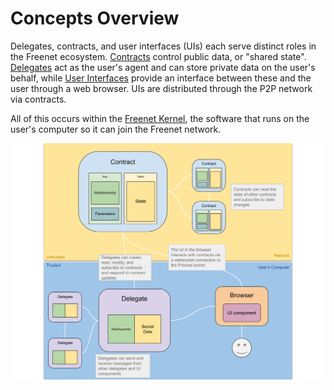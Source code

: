 # Concepts Overview

Delegates, contracts, and user interfaces (UIs) each serve distinct roles in the
Freenet ecosystem. [Contracts](contracts.md) control public data, or "shared
state". [Delegates](delegates.md) act as the user's agent and can store private
data on the user's behalf, while [User Interfaces](ui.md) provide an interface
between these and the user through a web browser. UIs are distributed through
the P2P network via contracts.

All of this occurs within the [Freenet Kernel](kernel.md), the software
that runs on the user's computer so it can join the Freenet network.

![Architectural Primitives Diagram](components.svg)
